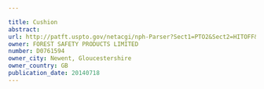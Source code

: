 ```yaml
---

title: Cushion
abstract: 
url: http://patft.uspto.gov/netacgi/nph-Parser?Sect1=PTO2&Sect2=HITOFF&p=1&u=%2Fnetahtml%2FPTO%2Fsearch-adv.htm&r=1&f=G&l=50&d=PALL&S1=D0761594&OS=D0761594&RS=D0761594
owner: FOREST SAFETY PRODUCTS LIMITED
number: D0761594
owner_city: Newent, Gloucestershire
owner_country: GB
publication_date: 20140718
---
```

